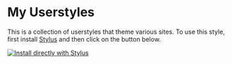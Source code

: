 # My Userstyles
This is a collection of userstyles that theme various sites.
To use this style, first install [Stylus](https://add0n.com/stylus.html) and then click on the button below.

[![Install directly with Stylus][badge]][style]

[badge]: https://img.shields.io/badge/Install%20directly%20with-Stylus-116b59.svg?longCache=true&style=for-the-badge
[style]: https://raw.githubusercontent.com/Devo7v/UserCSS/master/Swappa-Dark.user.css

